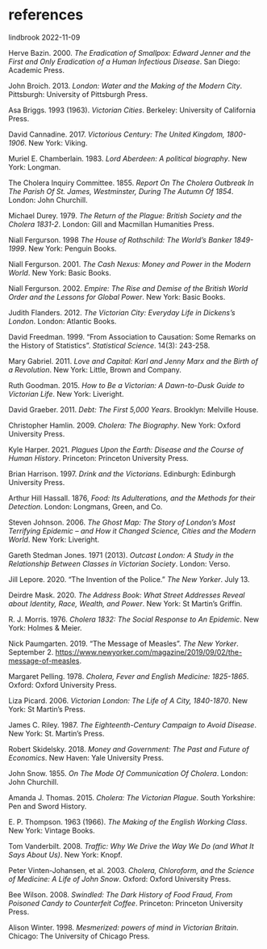 references
================
lindbrook
2022-11-09

Herve Bazin. 2000. *The Eradication of Smallpox: Edward Jenner and the
First and Only Eradication of a Human Infectious Disease*. San Diego:
Academic Press.

John Broich. 2013. *London: Water and the Making of the Modern City*.
Pittsburgh: University of Pittsburgh Press.

Asa Briggs. 1993 (1963). *Victorian Cities*. Berkeley: University of
California Press.

David Cannadine. 2017. *Victorious Century: The United Kingdom,
1800-1906*. New York: Viking.

Muriel E. Chamberlain. 1983. *Lord Aberdeen: A political biography*. New
York: Longman.

The Cholera Inquiry Committee. 1855. *Report On The Cholera Outbreak In
The Parish Of St. James, Westminster, During The Autumn Of 1854*.
London: John Churchill.

Michael Durey. 1979. *The Return of the Plague: British Society and the
Cholera 1831-2*. London: Gill and Macmillan Humanities Press.

Niall Fergurson. 1998 *The House of Rothschild: The World’s Banker
1849-1999*. New York: Penguin Books.

Niall Fergurson. 2001. *The Cash Nexus: Money and Power in the Modern
World*. New York: Basic Books.

Niall Fergurson. 2002. *Empire: The Rise and Demise of the British World
Order and the Lessons for Global Power*. New York: Basic Books.

Judith Flanders. 2012. *The Victorian City: Everyday Life in Dickens’s
London*. London: Atlantic Books.

David Freedman. 1999. “From Association to Causation: Some Remarks on
the History of Statistics”. *Statistical Science*. 14(3): 243-258.

Mary Gabriel. 2011. *Love and Capital: Karl and Jenny Marx and the Birth
of a Revolution*. New York: Little, Brown and Company.

Ruth Goodman. 2015. *How to Be a Victorian: A Dawn-to-Dusk Guide to
Victorian Life*. New York: Liveright.

David Graeber. 2011. *Debt: The First 5,000 Years*. Brooklyn: Melville
House.

Christopher Hamlin. 2009. *Cholera: The Biography*. New York: Oxford
University Press.

Kyle Harper. 2021. *Plagues Upon the Earth: Disease and the Course of
Human History*. Princeton: Princeton University Press.

Brian Harrison. 1997. *Drink and the Victorians*. Edinburgh: Edinburgh
University Press.

Arthur Hill Hassall. 1876, *Food: Its Adulterations, and the Methods for
their Detection*. London: Longmans, Green, and Co.

Steven Johnson. 2006. *The Ghost Map: The Story of London’s Most
Terrifying Epidemic – and How it Changed Science, Cities and the Modern
World*. New York: Liveright.

Gareth Stedman Jones. 1971 (2013). *Outcast London: A Study in the
Relationship Between Classes in Victorian Society*. London: Verso.

Jill Lepore. 2020. “The Invention of the Police.” *The New Yorker*. July
13.

Deirdre Mask. 2020. *The Address Book: What Street Addresses Reveal
about Identity, Race, Wealth, and Power*. New York: St Martin’s Griffin.

R. J. Morris. 1976. *Cholera 1832: The Social Response to An Epidemic*.
New York: Holmes & Meier.

Nick Paumgarten. 2019. “The Message of Measles”. *The New Yorker*.
September 2.
<https://www.newyorker.com/magazine/2019/09/02/the-message-of-measles>.

Margaret Pelling. 1978. *Cholera, Fever and English Medicine:
1825-1865*. Oxford: Oxford University Press.

Liza Picard. 2006. *Victorian London: The Life of A City, 1840-1870*.
New York: St Martin’s Press.

James C. Riley. 1987. *The Eighteenth-Century Campaign to Avoid
Disease*. New York: St. Martin’s Press.

Robert Skidelsky. 2018. *Money and Government: The Past and Future of
Economics*. New Haven: Yale University Press.

John Snow. 1855. *On The Mode Of Communication Of Cholera*. London: John
Churchill.

Amanda J. Thomas. 2015. *Cholera: The Victorian Plague*. South
Yorkshire: Pen and Sword History.

E. P. Thompson. 1963 (1966). *The Making of the English Working Class*.
New York: Vintage Books.

Tom Vanderbilt. 2008. *Traffic: Why We Drive the Way We Do (and What It
Says About Us)*. New York: Knopf.

Peter Vinten-Johansen, et al. 2003. *Cholera, Chloroform, and the
Science of Medicine: A Life of John Snow*. Oxford: Oxford University
Press.

Bee Wilson. 2008. *Swindled: The Dark History of Food Fraud, From
Poisoned Candy to Counterfeit Coffee*. Princeton: Princeton University
Press.

Alison Winter. 1998. *Mesmerized: powers of mind in Victorian Britain*.
Chicago: The University of Chicago Press.

